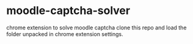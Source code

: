 # moodle-captcha-solver
chrome extension to solve moodle captcha
clone this repo and load the folder unpacked in chrome extension settings.

